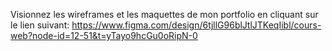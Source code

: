 Visionnez les wireframes et les maquettes de mon portfolio en cliquant sur le lien suivant: https://www.figma.com/design/6tjllG96blJtlJTKeqIibl/cours-web?node-id=12-51&t=yTayo9hcGu0oRipN-0
